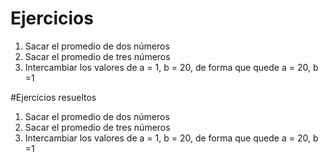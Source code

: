 # Ejercicios
1. Sacar el promedio de dos números
2. Sacar el promedio de tres números
3. Intercambiar los valores de a = 1, b = 20, de forma que quede a = 20, b =1


#Ejercicios resueltos
1. Sacar el promedio de dos números
2. Sacar el promedio de tres números
3. Intercambiar los valores de a = 1, b = 20, de forma que quede a = 20, b =1


